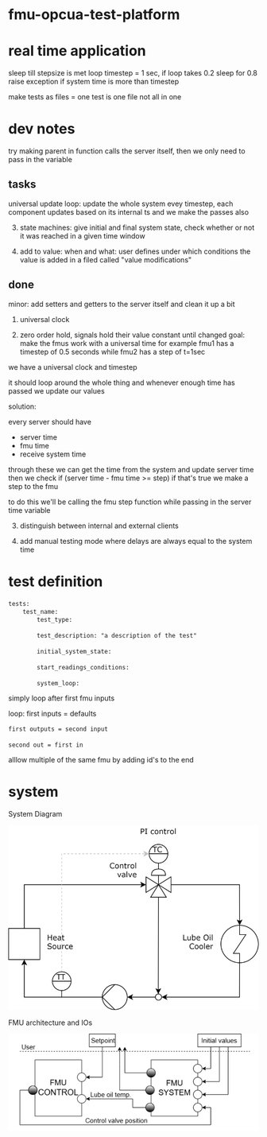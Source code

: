 # fmu-opcua-test-platform




# real time application 

sleep till stepsize is met
loop timestep = 1 sec, if loop takes 0.2 sleep for 0.8
raise exception if system time is more than timestep

make tests as files = one test is one file not all in one 



# dev notes

try making parent in function calls the server itself, then we only need to pass in the variable

## tasks

universal update loop: update the whole system evey timestep, each component updates based on its internal ts and we make the passes also

3) state machines:
    give initial and final system state, check whether or not it was reached in a given time window

4) add to value:
    when and what: user defines under which conditions the value is added in a filed called "value modifications"


## done

minor: add setters and getters to the server itself and clean it up a bit 
1) universal clock


2) zero order hold, signals hold their value constant until changed
goal: make the fmus work with a universal time
for example fmu1 has a timestep of 0.5 seconds while fmu2 has a step of t=1sec

we have a universal clock and timestep

it should loop around the whole thing and whenever enough time has passed we update our values

solution:

every server should have 
- server time
- fmu time
- receive system time

through these we can get the time from the system and update server time
then we check if (server time - fmu time >= step) if that's true we make a step to the fmu 

to do this we'll be calling the fmu step function while passing in the server time variable


3) distinguish between internal and external clients


5) add manual testing mode where delays are always equal to the system time



# test definition


    tests:
        test_name:
            test_type: 

            test_description: "a description of the test"

            initial_system_state:

            start_readings_conditions:

            system_loop:

    



simply loop after first fmu inputs

loop:
    first inputs = defaults

    first outputs = second input

    second out = first in



alllow multiple of the same fmu by adding id's to the end

# system

System Diagram

<img src="./readme_resources/LOC.drawio.svg"/>

FMU architecture and IOs

<img src="./readme_resources/system_diagram.png"  />


